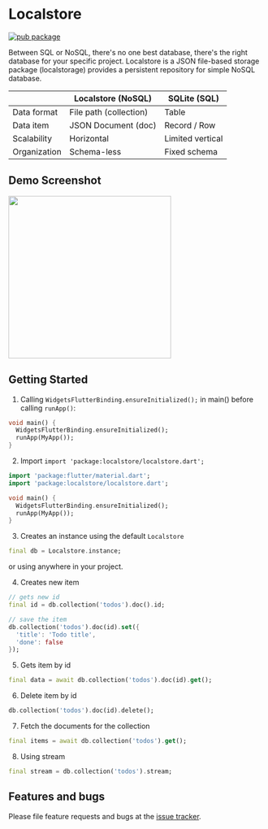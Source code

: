 # Localstore

[![pub package](https://img.shields.io/pub/v/localstore.svg)](https://pub.dartlang.org/packages/localstore)

Between SQL or NoSQL, there's no one best database, there's the right database for your specific project. Localstore is a JSON file-based storage package (localstorage) provides a persistent repository for simple NoSQL database.

| | Localstore (NoSQL) | SQLite (SQL) |
|-| -------------------| ------------ |
| Data format | File path (collection) | Table |
| Data item | JSON Document (doc) | Record / Row |
| Scalability | Horizontal | Limited vertical |
| Organization | Schema-less | Fixed schema |

## Demo Screenshot

<img src="https://user-images.githubusercontent.com/6267856/112655041-94e72100-8e82-11eb-8d9f-673f0f2e1b80.gif" width="320" />

## Getting Started

1. Calling `WidgetsFlutterBinding.ensureInitialized();` in main() before calling `runApp()`:

```dart
void main() {
  WidgetsFlutterBinding.ensureInitialized();
  runApp(MyApp());
}
```

2. Import `import 'package:localstore/localstore.dart';`

```dart
import 'package:flutter/material.dart';
import 'package:localstore/localstore.dart';

void main() {
  WidgetsFlutterBinding.ensureInitialized();
  runApp(MyApp());
}
```

3. Creates an instance using the default `Localstore`

```dart
final db = Localstore.instance;
```

or using anywhere in your project.

4. Creates new item

```dart
// gets new id
final id = db.collection('todos').doc().id;

// save the item
db.collection('todos').doc(id).set({
  'title': 'Todo title',
  'done': false
});
```

5. Gets item by id

```dart
final data = await db.collection('todos').doc(id).get();
```

6. Delete item by id

```dart
db.collection('todos').doc(id).delete();
```

7. Fetch the documents for the collection

```dart
final items = await db.collection('todos').get();
```

8. Using stream

```dart
final stream = db.collection('todos').stream;
```

## Features and bugs

Please file feature requests and bugs at the [issue tracker][tracker].

[tracker]: https://github.com/chuyentt/localstore/issues
